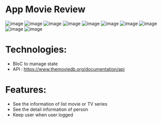 # App Movie Review
![image](https://user-images.githubusercontent.com/83216140/189467697-841d8eff-6f2f-4e68-8974-1a0c6768bc15.png)
![image](https://user-images.githubusercontent.com/83216140/189467702-e4a97f67-2f27-4509-aaac-69de9dc5d61f.png)
![image](https://user-images.githubusercontent.com/83216140/189467709-25f7a3c2-b7ed-41af-9a67-96e3d409b720.png)
![image](https://user-images.githubusercontent.com/83216140/189467725-0c381b87-5b11-4e92-a036-333f98981641.png)
![image](https://user-images.githubusercontent.com/83216140/189467932-ca699856-58d6-4d43-bdac-3bbc290b3c38.png)
![image](https://user-images.githubusercontent.com/83216140/189467746-a063e840-c2e8-46bf-8f96-18e75f2f446c.png)
![image](https://user-images.githubusercontent.com/83216140/189467849-dad4139c-2ae3-40e9-9deb-32724e443ce9.png)
![image](https://user-images.githubusercontent.com/83216140/189467854-9202bb0a-fae9-467a-b18c-568a604e39e7.png)
![image](https://user-images.githubusercontent.com/83216140/189467860-a41558cd-34a6-48bd-9171-6098016df1e2.png)
![image](https://user-images.githubusercontent.com/83216140/189467892-fa03b794-050f-4727-8d83-7529551d8b5d.png)


# Technologies:
- BloC to manage state
- API : https://www.themoviedb.org/documentation/api
# Features:
- See the information of list movie or TV series
- See the detail information of person 
- Keep user when user logged 


